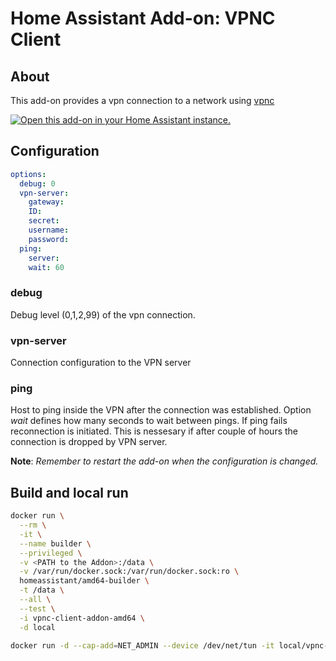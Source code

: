 # Home Assistant Add-on: VPNC Client

## About

This add-on provides a vpn connection to a network using [vpnc](https://man.archlinux.org/man/vpnc.8.en)


[![Open this add-on in your Home Assistant instance.][addon-badge]][addon]
## Configuration

```yaml
options:
  debug: 0
  vpn-server:
    gateway:
    ID:
    secret:
    username:
    password:
  ping:
    server:
    wait: 60 
```

### debug

Debug level (0,1,2,99) of the vpn connection.

### vpn-server

Connection configuration to the VPN server

### ping

Host to ping inside the VPN after the connection was established. Option _wait_ defines how many seconds to wait between pings. If ping fails reconnection is initiated. This is nessesary if after couple of hours the connection is dropped by VPN server.

**Note**: _Remember to restart the add-on when the configuration is changed._

## Build and local run

```sh
docker run \
  --rm \
  -it \
  --name builder \
  --privileged \
  -v <PATH to the Addon>:/data \
  -v /var/run/docker.sock:/var/run/docker.sock:ro \
  homeassistant/amd64-builder \
  -t /data \
  --all \
  --test \
  -i vpnc-client-addon-amd64 \
  -d local
``````
```sh
docker run -d --cap-add=NET_ADMIN --device /dev/net/tun -it local/vpnc-client-addon-amd64:0.0.1
``````

[addon-badge]: https://my.home-assistant.io/badges/supervisor_addon.svg
[addon]: https://my.home-assistant.io/redirect/supervisor_addon/?repository_url=https%3A%2F%2Fgithub.com%2Feuweb%2Fhassio-addons&addon=a0d7b954_vpnc_client